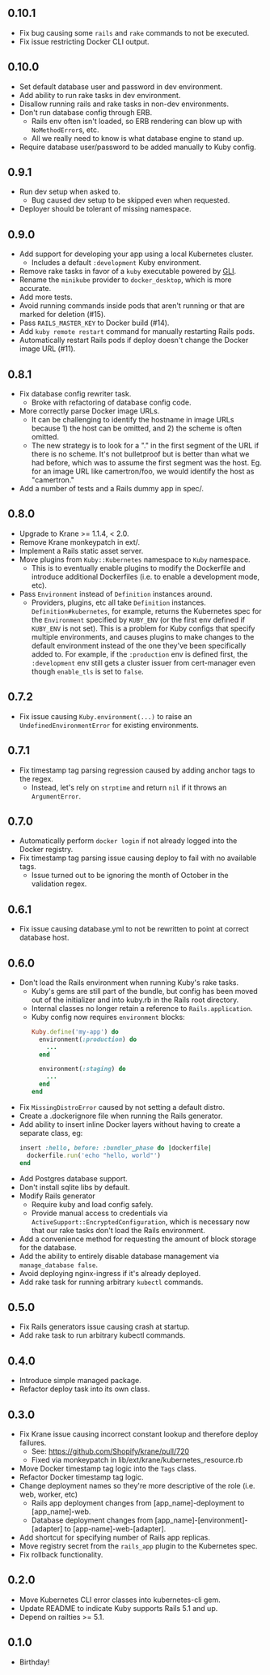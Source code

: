 ## 0.10.1
* Fix bug causing some `rails` and `rake` commands to not be executed.
* Fix issue restricting Docker CLI output.

## 0.10.0
* Set default database user and password in dev environment.
* Add ability to run rake tasks in dev environment.
* Disallow running rails and rake tasks in non-dev environments.
* Don't run database config through ERB.
  - Rails env often isn't loaded, so ERB rendering can blow up with `NoMethodError`s, etc.
  - All we really need to know is what database engine to stand up.
* Require database user/password to be added manually to Kuby config.

## 0.9.1
* Run dev setup when asked to.
  - Bug caused dev setup to be skipped even when requested.
* Deployer should be tolerant of missing namespace.

## 0.9.0
* Add support for developing your app using a local Kubernetes cluster.
  - Includes a default `:development` Kuby environment.
* Remove rake tasks in favor of a `kuby` executable powered by [GLI](https://github.com/davetron5000/gli).
* Rename the `minikube` provider to `docker_desktop`, which is more accurate.
* Add more tests.
* Avoid running commands inside pods that aren't running or that are marked for deletion (#15).
* Pass `RAILS_MASTER_KEY` to Docker build (#14).
* Add `kuby remote restart` command for manually restarting Rails pods.
* Automatically restart Rails pods if deploy doesn't change the Docker image URL (#11).

## 0.8.1
* Fix database config rewriter task.
  - Broke with refactoring of database config code.
* More correctly parse Docker image URLs.
  - It can be challenging to identify the hostname in image URLs because 1) the host can be omitted, and 2) the scheme is often omitted.
  - The new strategy is to look for a "." in the first segment of the URL if there is no scheme.  It's not bulletproof but is better than what we had before, which was to assume the first segment was the host. Eg. for an image URL like camertron/foo, we would identify the host as "camertron."
* Add a number of tests and a Rails dummy app in spec/.

## 0.8.0
* Upgrade to Krane >= 1.1.4, < 2.0.
* Remove Krane monkeypatch in ext/.
* Implement a Rails static asset server.
* Move plugins from `Kuby::Kubernetes` namespace to `Kuby` namespace.
  - This is to eventually enable plugins to modify the Dockerfile and introduce additional Dockerfiles (i.e. to enable a development mode, etc).
* Pass `Environment` instead of `Definition` instances around.
  - Providers, plugins, etc all take `Definition` instances. `Definition#kubernetes`, for example, returns the Kubernetes spec for the `Environment` specified by `KUBY_ENV` (or the first env defined if `KUBY_ENV` is not set). This is a problem for Kuby configs that specify multiple environments, and causes plugins to make changes to the default environment instead of the one they've been specifically added to. For example, if the `:production` env is defined first, the `:development` env still gets a cluster issuer from cert-manager even though `enable_tls` is set to `false`.

## 0.7.2
* Fix issue causing `Kuby.environment(...)` to raise an `UndefinedEnvironmentError` for existing environments.

## 0.7.1
* Fix timestamp tag parsing regression caused by adding anchor tags to the regex.
  - Instead, let's rely on `strptime` and return `nil` if it throws an `ArgumentError`.

## 0.7.0
* Automatically perform `docker login` if not already logged into the Docker registry.
* Fix timestamp tag parsing issue causing deploy to fail with no available tags.
  - Issue turned out to be ignoring the month of October in the validation regex.

## 0.6.1
* Fix issue causing database.yml to not be rewritten to point at correct database host.

## 0.6.0
* Don't load the Rails environment when running Kuby's rake tasks.
  - Kuby's gems are still part of the bundle, but config has been moved out of the initializer and into kuby.rb in the Rails root directory.
  - Internal classes no longer retain a reference to `Rails.application`.
  - Kuby config now requires `environment` blocks:
      ```ruby
      Kuby.define('my-app') do
        environment(:production) do
          ...
        end

        environment(:staging) do
          ...
        end
      end
      ```
* Fix `MissingDistroError` caused by not setting a default distro.
* Create a .dockerignore file when running the Rails generator.
* Add ability to insert inline Docker layers without having to create a separate class, eg:
    ```ruby
    insert :hello, before: :bundler_phase do |dockerfile|
      dockerfile.run('echo "hello, world"')
    end
    ```
* Add Postgres database support.
* Don't install sqlite libs by default.
* Modify Rails generator
  - Require kuby and load config safely.
  - Provide manual access to credentials via `ActiveSupport::EncryptedConfiguration`, which is necessary now that our rake tasks don't load the Rails environment.
* Add a convenience method for requesting the amount of block storage for the database.
* Add the ability to entirely disable database management via `manage_database false`.
* Avoid deploying nginx-ingress if it's already deployed.
* Add rake task for running arbitrary `kubectl` commands.

## 0.5.0
* Fix Rails generators issue causing crash at startup.
* Add rake task to run arbitrary kubectl commands.

## 0.4.0
* Introduce simple managed package.
* Refactor deploy task into its own class.

## 0.3.0
* Fix Krane issue causing incorrect constant lookup and therefore deploy failures.
  - See: https://github.com/Shopify/krane/pull/720
  - Fixed via monkeypatch in lib/ext/krane/kubernetes_resource.rb
* Move Docker timestamp tag logic into the `Tags` class.
* Refactor Docker timestamp tag logic.
* Change deployment names so they're more descriptive of the role (i.e. web, worker, etc)
  - Rails app deployment changes from [app_name]-deployment to [app_name]-web.
  - Database deployment changes from [app_name]-[environment]-[adapter] to [app-name]-web-[adapter].
* Add shortcut for specifying number of Rails app replicas.
* Move registry secret from the `rails_app` plugin to the Kubernetes spec.
* Fix rollback functionality.

## 0.2.0
* Move Kubernetes CLI error classes into kubernetes-cli gem.
* Update README to indicate Kuby supports Rails 5.1 and up.
* Depend on railties >= 5.1.

## 0.1.0
* Birthday!
